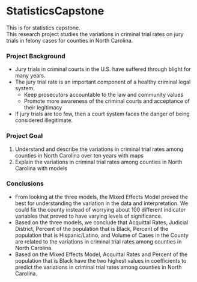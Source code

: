 # StatisticsCapstone
This is for statistics capstone.  
This research project studies the variations in criminal trial rates on jury trials in felony cases for counties in North Carolina.

### Project Background
* Jury trials in criminal courts in the U.S. have suffered through blight for many years.
* The jury trial rate is an important component of a healthy criminal legal system.
    * Keep prosecutors accountable to the law and community values
    * Promote more awareness of the criminal courts and acceptance of their legitimacy
* If jury trials are too few, then a court system faces the danger of being considered illegitimate.

### Project Goal
1. Understand and describe the variations in criminal trial rates among counties in North Carolina over ten years with maps
2. Explain the variations in criminal trial rates among counties in North Carolina with models

### Conclusions
* From looking at the three models, the Mixed Effects Model proved the best for understanding the variation in the data and interpretation. We could fix the county instead of worrying about 100 different indicator variables that proved to have varying levels of significance.
* Based on the three models, we conclude that Acquittal Rates, Judicial District, Percent of the population that is Black, Percent of the population that is Hispanic/Latino, and Volume of Cases in the County are related to the variations in criminal trial rates among counties in North Carolina.
* Based on the Mixed Effects Model, Acquittal Rates and Percent of the population that is Black have the two highest values in coefficients to predict the variations in criminal trial rates among counties in North Carolina.


